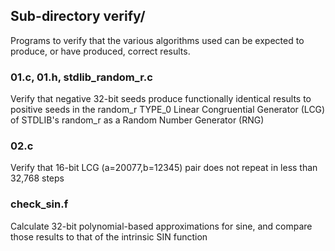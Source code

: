 ## Sub-directory verify/

Programs to verify that the various algorithms used can be expected to produce, or have produced, correct results.


### 01.c, 01.h, stdlib_random_r.c

Verify that negative 32-bit seeds produce functionally identical results to positive seeds in the random_r TYPE_0 Linear Congruential Generator (LCG) of STDLIB's random_r as a Random Number Generator (RNG)


### 02.c

Verify that 16-bit LCG (a=20077,b=12345) pair does not repeat in less than 32,768 steps


### check_sin.f

Calculate 32-bit polynomial-based approximations for sine, and compare those results to that of the intrinsic SIN function
